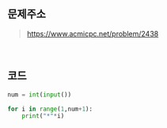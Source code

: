 ## 문제주소

> https://www.acmicpc.net/problem/2438

</br>

## 코드

```py
num = int(input())

for i in range(1,num+1):
    print("*"*i)
```
